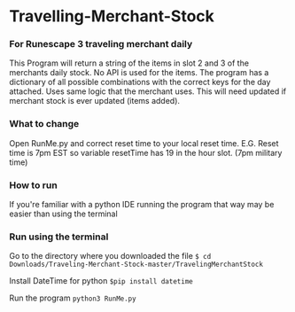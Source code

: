 # Travelling-Merchant-Stock
### For Runescape 3 traveling merchant daily

This Program will return a string of the items in slot 2 and 3 of the merchants daily stock. No API is used for the items. The program has a dictionary of all possible combinations with the correct keys for the day attached. Uses same logic that the merchant uses. This will need updated if merchant stock is ever updated (items added).

### What to change
Open RunMe.py and correct reset time to your local reset time. E.G. Reset time is 7pm EST so variable resetTime has 19 in the hour slot. (7pm military time)

### How to run
If you're familiar with a python IDE running the program that way may be easier than using the terminal

### Run using the terminal
Go to the directory where you downloaded the file 
```$ cd Downloads/Traveling-Merchant-Stock-master/TravelingMerchantStock```

Install DateTime for python
```$pip install datetime```

Run the program
```python3 RunMe.py```
